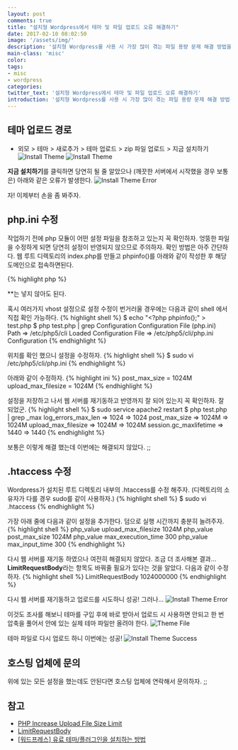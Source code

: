 ```yaml
---
layout: post
comments: true
title: "설치형 Wordpress에서 테마 및 파일 업로드 오류 해결하기"
date: 2017-02-10 08:02:50
image: '/assets/img/'
description: '설치형 Wordpress를 사용 시 가장 많이 겪는 파일 용량 문제 해결 방법을 알아보자.'
main-class: 'misc'
color:
tags:
- misc
- wordpress
categories:
twitter_text: '설치형 Wordpress에서 테마 및 파일 업로드 오류 해결하기'
introduction: '설치형 Wordpress를 사용 시 가장 많이 겪는 파일 용량 문제 해결 방법을 알아보자.'
---
```


## 테마 업로드 경로
- 외모 > 테마 > 새로추가 > 테마 업로드 > zip 파일 업로드 > 지금 설치하기
![Install Theme](http://cdn.oootoko.net/blog/assets/img/wordpress에서-테마-및-파일-업로드-오류-해결하기/install-theme-1.png)
![Install Theme](http://cdn.oootoko.net/blog/assets/img/wordpress에서-테마-및-파일-업로드-오류-해결하기/install-theme-2.png)

**지금 설치하기**를 클릭하면 당연히 될 줄 알았으나 (깨끗한 서버에서 시작했을 경우 보통은) 아래와 같은 오류가 발생한다.
![Install Theme Error](http://cdn.oootoko.net/blog/assets/img/wordpress에서-테마-및-파일-업로드-오류-해결하기/install-theme-error-1.png)

자! 이제부터 손을 좀 봐주자.

## php.ini 수정
작업하기 전에 php 모듈이 어떤 설정 파일을 참조하고 있는지 꼭 확인하자.
엉뚱한 파일을 수정하게 되면 당연히 설정이 반영되지 않으므로 주의하자.
확인 방법은 아주 간단하다. 웹 루트 디렉토리의 index.php를 만들고 phpinfo()를 아래와 같이 작성한 후 해당 도메인으로 접속하면된다.

{% highlight php %}
<?php
phpinfo();
{% endhighlight %}

참고로 코드 전체가 php로만 작성될 경우 마지막에 **?>**는 넣지 않아도 된다.
혹시 여러가지 vhost 설정으로 설정 수정이 번거러울 경우에는 다음과 같이 shell 에서 직접 확인 가능하다.
{% highlight shell %}
$ echo "<?php phpinfo();" > test.php
$ php test.php | grep Configuration
Configuration File (php.ini) Path => /etc/php5/cli
Loaded Configuration File => /etc/php5/cli/php.ini
Configuration
{% endhighlight %}

위치를 확인 했으니 설정을 수정하자.
{% highlight shell %}
$ sudo vi /etc/php5/cli/php.ini
{% endhighlight %}

아래와 같이 수정하자.
{% highlight ini %}
post_max_size = 1024M
upload_max_filesize = 1024M
{% endhighlight %}

설정을 저장하고 나서 웹 서버를 재기동하고 반영까지 잘 되어 있는지 꼭 확인하자.
잘 되었군.
{% highlight shell %}
$ sudo service apache2 restart
$ php test.php | grep _max
log_errors_max_len => 1024 => 1024
post_max_size => 1024M => 1024M
upload_max_filesize => 1024M => 1024M
session.gc_maxlifetime => 1440 => 1440
{% endhighlight %}

보통은 이렇게 해결 했는데 이번에는 해결되지 않았다. ;;

## .htaccess 수정
Wordpress가 설치된 루트 디렉토리 내부의 .htaccess를 수정 해주자. (디렉토리의 소유자가 다를 경우 sudo를 같이 사용하자.)
{% highlight shell %}
$ sudo vi .htaccess
{% endhighlight %}

가장 아래 줄에 다음과 같이 설정을 추가한다. 덤으로 실행 시간까지 충분히 늘려주자.
{% highlight shell %}
php_value upload_max_filesize 1024M
php_value post_max_size 1024M
php_value max_execution_time 300
php_value max_input_time 300
{% endhighlight %}

다시 웹 서버를 재기동 하였으나 여전히 해결되지 않았다. 조금 더 조사해본 결과...
**LimitRequestBody**라는 항목도 바꿔줄 필요가 있다는 것을 알았다.
다음과 같이 수정하자.
{% highlight shell %}
LimitRequestBody 1024000000
{% endhighlight %}

다시 웹 서버를 재기동하고 업로드를 시도하니 성공! 그러나...
![Install Theme Error](http://cdn.oootoko.net/blog/assets/img/wordpress에서-테마-및-파일-업로드-오류-해결하기/install-theme-error-2.png)

이것도 조사를 해보니 테마를 구입 후에 바로 받아서 업로드 시 사용하면 안되고 한 번 압축을 풀어서 안에 있는 실제 테마 파일만 올려야 한다.
![Theme File](http://cdn.oootoko.net/blog/assets/img/wordpress에서-테마-및-파일-업로드-오류-해결하기/theme-file.png)

테마 파일로 다시 업로드 하니 이번에는 성공!
![Install Theme Success](http://cdn.oootoko.net/blog/assets/img/wordpress에서-테마-및-파일-업로드-오류-해결하기/install-theme-success.png)


## 호스팅 업체에 문의
위에 있는 모든 설정을 했는데도 안된다면 호스팅 업체에 연락해서 문의하자. ;;

## 참고
- [PHP Increase Upload File Size Limit](https://www.cyberciti.biz/faq/linux-unix-apache-increase-php-upload-limit/)
- [LimitRequestBody](https://www.cyberciti.biz/faq/apache-limiting-upload-size/)
- [[워드프레스] 유료 테마/플러그인을 설치하는 방법](http://www.thewordcracker.com/basic/how-to-install-premium-wordpress-themes-and-plugins/)